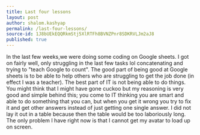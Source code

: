```yaml
---
title: Last four lessons
layout: post
author: shalom.kashyap
permalink: /last-four-lessons/
source-id: 1J8bUEkEQQRkmStj5XlRTFh8BVNZPnr8SDKRVLJm2aJ8
published: true
---
```

In the last few weeks,we were doing some coding on Google sheets. I got on fairly well, only struggling in the last few tasks lol concatenating and trying to "teach Google to count". The good part of being good at Google sheets is to be able to help  others who are struggling to get the job done (in effect I was a teacher). The best part of IT is not being able to do things. You might think that I might have gone cuckoo but my reasoning is very good and simple behind this; you come to IT thinking you are smart and able to do something that you can, but when you get it wrong you try to fix it and get other answers instead of just getting one single answer. I did not lay it out in a table because then the table would be too laboriously long. The only problem I have right now is that I cannot get my avatar to load up on screen.

